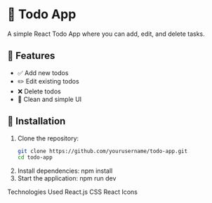 # 📝 Todo App

A simple React Todo App where you can add, edit, and delete tasks.

## 🚀 Features
- ✅ Add new todos
- ✏️ Edit existing todos
- ❌ Delete todos
- 🎨 Clean and simple UI

## 📌 Installation

1. Clone the repository:
   ```sh
   git clone https://github.com/yourusername/todo-app.git
   cd todo-app
2. Install dependencies:
npm install
3. Start the application:
npm run dev

Technologies Used
React.js
CSS
React Icons

